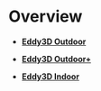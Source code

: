 <style>
    /* Application header should be static for the landing page */
    .md-header {
      position: initial;
    }
    /* Hide navigation */
    @media screen and (min-width: 76.25em) {
      .md-sidebar--primary {
        display: none;
      }
    }
      .md-content__button {
    display: none;
  }
</style>



# Overview



<div class="grid cards" markdown>

-  [__Eddy3D Outdoor__](outdoor.md)

    

-  [__Eddy3D Outdoor+__](outdoor+.md)

    

-  [__Eddy3D Indoor__](indoor.md)

  



</div>
